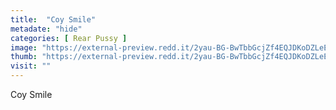 ```yaml
---
title:  "Coy Smile"
metadate: "hide"
categories: [ Rear Pussy ]
image: "https://external-preview.redd.it/2yau-BG-BwTbbGcjZf4EQJDKoDZLeE2JAeen23J-Wwo.jpg?auto=webp&s=3b7ce737877c52c745443d7cbac78c86c0038dd4"
thumb: "https://external-preview.redd.it/2yau-BG-BwTbbGcjZf4EQJDKoDZLeE2JAeen23J-Wwo.jpg?width=1080&crop=smart&auto=webp&s=fcee47fb3a35c8879785a389e8d09736df6877d1"
visit: ""
---
```

Coy Smile

